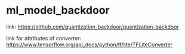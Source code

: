 # ml_model_backdoor

link: https://github.com/quantization-backdoor/quantization-backdoor

link for attributes of converter: https://www.tensorflow.org/api_docs/python/tf/lite/TFLiteConverter
